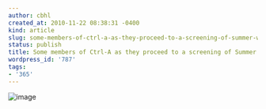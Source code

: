 ```yaml
---
author: cbhl
created_at: 2010-11-22 08:38:31 -0400
kind: article
slug: some-members-of-ctrl-a-as-they-proceed-to-a-screening-of-summer-wars
status: publish
title: Some members of Ctrl-A as they proceed to a screening of Summer Wars
wordpress_id: '787'
tags:
- '365'
---
```


![image](//images.michael-chang.ca/blog/wp-content/uploads/2010/11/wpid-IMG_20101121_150524.jpg)
